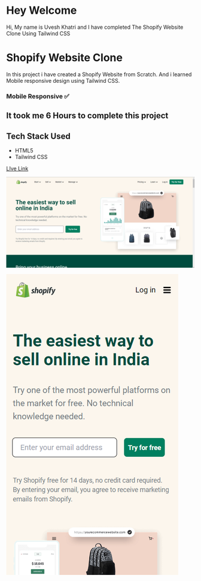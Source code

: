 # Hey Welcome

Hi, My name is Uvesh Khatri and I have completed The Shopify Website Clone Using Tailwind CSS

# Shopify Website Clone

In this project i have created a Shopify Website from Scratch. And i learned Mobile responsive design using Tailwind CSS.

### Mobile Responsive ✅

## It took me 6 Hours to complete this project

## Tech Stack Used
- HTML5
- Tailwind CSS

[ LIve Link ](https://uveshkhatri-Shopify-clone.netlify.app/)

![Shopify Web Clone](./Shopify%20web.png)

![Shopify Mobile Clone](./shopify-mobile.png)